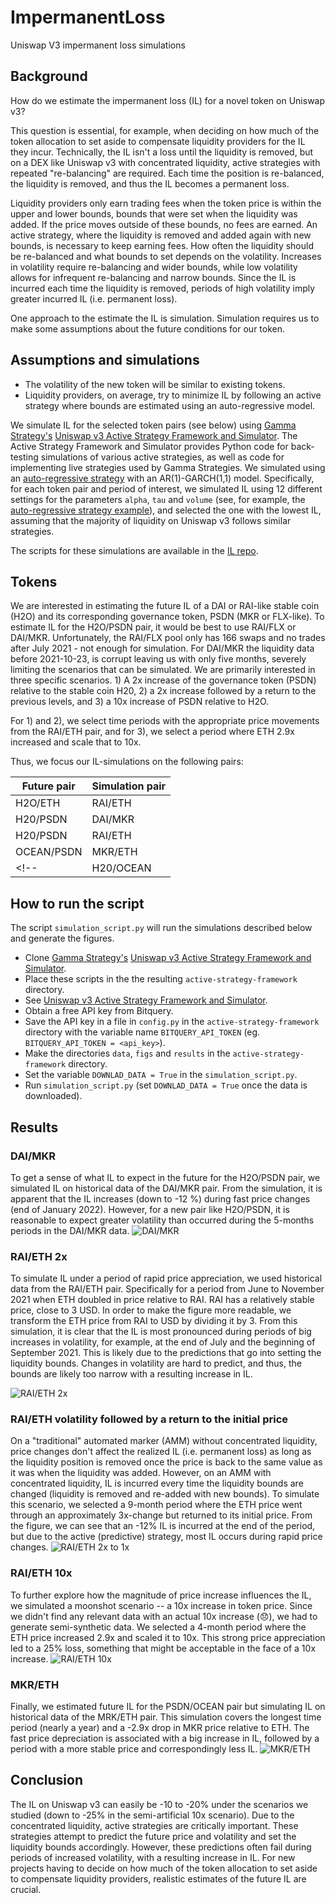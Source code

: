# ImpermanentLoss
Uniswap V3 impermanent loss simulations

## Background

How do we estimate the impermanent loss (IL) for a novel token on Uniswap v3?

This question is essential, for example, when deciding on how much of the token allocation to set aside to compensate liquidity providers for the IL they incur. Technically, the IL isn't a loss until the liquidity is removed, but on a DEX like Uniswap v3 with concentrated liquidity, active strategies with repeated "re-balancing" are required. Each time the position is re-balanced, the liquidity is removed, and thus the IL becomes a permanent loss.

Liquidity providers only earn trading fees when the token price is within the upper and lower bounds, bounds that were set when the liquidity was added. If the price moves outside of these bounds, no fees are earned. An active strategy, where the liquidity is removed and added again with new bounds, is necessary to keep earning fees. How often the liquidity should be re-balanced and what bounds to set depends on the volatility. Increases in volatility require re-balancing and wider bounds, while low volatility allows for infrequent re-balancing and narrow bounds. Since the IL is incurred each time the liquidity is removed, periods of high volatility imply greater incurred IL (i.e. permanent loss).

One approach to the estimate the IL is simulation. Simulation requires us to make some assumptions about the future conditions for our token.

## Assumptions and simulations
 * The volatility of the new token will be similar to existing tokens.
 * Liquidity providers, on average, try to minimize IL by following an active strategy where bounds are estimated using an auto-regressive model.

We simulate IL for the selected token pairs (see below) using [Gamma Strategy's](https://www.gammastrategies.org/) [Uniswap v3 Active Strategy Framework and Simulator](https://github.com/GammaStrategies/active-strategy-framework). The Active Strategy Framework and Simulator provides Python code for back-testing simulations of various active strategies, as well as code for implementing live strategies used by Gamma Strategies. We simulated using an [auto-regressive strategy](https://github.com/GammaStrategies/active-strategy-framework/blob/main/AutoRegressiveStrategy.py) with an AR(1)-GARCH(1,1) model. Specifically, for each token pair and period of interest, we simulated IL using 12 different settings for the parameters `alpha`, `tau` and `volume` (see, for example, the [auto-regressive strategy example](http://localhost:8888/notebooks/2_AutoRegressive_Strategy_Example.ipynb)), and selected the one with the lowest IL, assuming that the majority of liquidity on Uniswap v3 follows similar strategies.

The scripts for these simulations are available in the [IL repo](https://github.com/knasterk/ImpermanentLoss).

<!-- We can for example assume that the volatility of the new token will be similar to existing tokens and simulate the IL under -->
## Tokens
We are interested in estimating the future IL of a DAI or RAI-like stable coin (H2O) and its corresponding governance token, PSDN (MKR or FLX-like). To estimate IL for the H2O/PSDN pair, it would be best to use RAI/FLX or DAI/MKR. Unfortunately, the RAI/FLX pool only has 166 swaps and no trades after July 2021 - not enough for simulation. For DAI/MKR the liquidity data before 2021-10-23, is corrupt leaving us with only five months, severely limiting the scenarios that can be simulated. We are primarily interested in three specific scenarios. 1) A 2x increase of the governance token (PSDN) relative to the stable coin H20, 2) a 2x increase followed by a return to the previous levels, and 3) a 10x increase of PSDN relative to H2O.

For 1) and 2), we select time periods with the appropriate price movements from the RAI/ETH pair, and for 3), we select a period where ETH 2.9x increased and scale that to 10x.

Thus, we focus our IL-simulations on the following pairs:


|   Future pair    | Simulation pair |
|------------------|-----------------|
|     H2O/ETH      |      RAI/ETH    |
|    H20/PSDN      |      DAI/MKR    |  
|    H20/PSDN      |      RAI/ETH    |  
|    OCEAN/PSDN    |      MKR/ETH    |
<!-- |    H20/OCEAN     |      DAI/ETH    | -->


## How to run the script
The script `simulation_script.py` will run the simulations described below and generate the figures.
 * Clone [Gamma Strategy's](https://www.gammastrategies.org/) [Uniswap v3 Active Strategy Framework and Simulator](https://github.com/GammaStrategies/active-strategy-framework).
 * Place these scripts in the the resulting `active-strategy-framework` directory.
 * See [Uniswap v3 Active Strategy Framework and Simulator](https://github.com/GammaStrategies/active-strategy-framework).
 * Obtain a free API key from Bitquery.
 * Save the API key in a file in `config.py` in the `active-strategy-framework` directory with the variable name `BITQUERY_API_TOKEN` (eg. `BITQUERY_API_TOKEN = <api_key>`).
 * Make the directories `data`, `figs` and `results` in the `active-strategy-framework` directory.
 * Set the variable `DOWNLAD_DATA = True` in the `simulation_script.py`.
 * Run `simulation_script.py` (set `DOWNLAD_DATA = True` once the data is downloaded).


## Results

### DAI/MKR
To get a sense of what IL to expect in the future for the H2O/PSDN pair, we simulated IL on historical data of the DAI/MKR pair. From the simulation, it is apparent that the IL increases (down to -12 %) during fast price changes (end of January 2022). However, for a new pair like H2O/PSDN, it is reasonable to expect greater volatility than occurred during the 5-months periods in the DAI/MKR data.
![DAI/MKR](figs/DAI-MKR_all_sml_USD.png)
<!-- <img src="figs/DAI-MKR_all_USD.png" alt="DAI/MKR" width="600"/> -->

### RAI/ETH 2x
To simulate IL under a period of rapid price appreciation, we used historical data from the RAI/ETH pair. Specifically for a period from June to November 2021 when ETH doubled in price relative to RAI. RAI has a relatively stable price, close to 3 USD. In order to make the figure more readable, we transform the ETH price from RAI to USD by dividing it by 3. From this simulation, it is clear that the IL is most pronounced during periods of big increases in volatility, for example, at the end of July and the beginning of September 2021. This is likely due to the predictions that go into setting the liquidity bounds. Changes in volatility are hard to predict, and thus, the bounds are likely too narrow with a resulting increase in IL.

![RAI/ETH 2x](fig/RAI-ETH_2x_sml_USD.png)
<!-- <img src="figs/RAI-ETH_2x_USD.png" alt="RAI/ETH 2x" width="600"/> -->

### RAI/ETH volatility followed by a return to the initial price
On a "traditional" automated marker (AMM) without concentrated liquidity, price changes don't affect the realized IL (i.e. permanent loss) as long as the liquidity position is removed once the price is back to the same value as it was when the liquidity was added. However, on an AMM with concentrated liquidity, IL is incurred every time the liquidity bounds are changed (liquidity is removed and re-added with new bounds). To simulate this scenario, we selected a 9-month period where the ETH price went through an approximately 3x-change but returned to its initial price. From the figure, we can see that an -12% IL is incurred at the end of the period, but due to the active (predictive) strategy, most IL occurs during rapid price changes.
![RAI/ETH 2x to 1x](fig/RAI-ETH_2x_to_1x_sml_USD.png)
<!-- <img src="figs/RAI-ETH_2x_to_1x_USD.png" alt="RAI/ETH 2x - 1x" width="600"/> -->

### RAI/ETH 10x
To further explore how the magnitude of price increase influences the IL, we simulated a moonshot scenario -- a 10x increase in token price. Since we didn't find any relevant data with an actual 10x increase (😞), we had to generate semi-synthetic data. We selected a 4-month period where the ETH price increased 2.9x and scaled it to 10x. This strong price appreciation led to a 25% loss, something that might be acceptable in the face of a 10x increase.
![RAI/ETH 10x](fig/RAI-ETH_10x_sml_USD.png)
<!-- <img src="figs/RAI-ETH_10x_USD.png" alt="RAI/ETH 10x" width="600"/> -->

### MKR/ETH
Finally, we estimated future IL for the PSDN/OCEAN pair but simulating IL on historical data of the MRK/ETH pair. This simulation covers the longest time period (nearly a year) and a -2.9x drop in MKR price relative to ETH. The fast price depreciation is associated with a big increase in IL, followed by a period with a more stable price and correspondingly less IL.
![MKR/ETH](fig/MKR-ETH_all_sml.png)
<!-- <img src="figs/MKR-ETH_all.png" alt="MKR/ETH" width="600"/> -->


<!--
### RAI/ETH
<img src="figs/RAI-ETH_all_USD.png" alt="RAI/ETH" width="600"/> -->

## Conclusion
The IL on Uniswap v3 can easily be -10 to -20% under the scenarios we studied (down to -25% in the semi-artificial 10x scenario). Due to the concentrated liquidity, active strategies are critically important. These strategies attempt to predict the future price and volatility and set the liquidity bounds accordingly. However, these predictions often fail during periods of increased volatility, with a resulting increase in IL. For new projects having to decide on how much of the token allocation to set aside to compensate liquidity providers, realistic estimates of the future IL are crucial.
